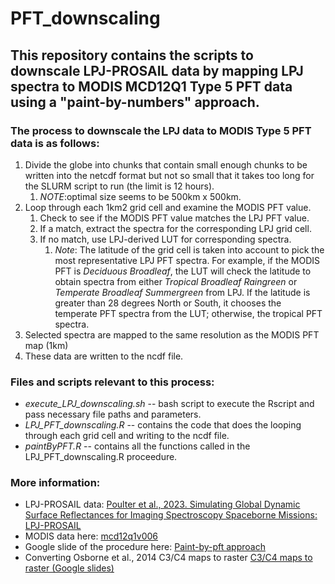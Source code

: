 # PFT_downscaling
## This repository contains the scripts to downscale LPJ-PROSAIL data by mapping LPJ spectra to MODIS MCD12Q1 Type 5 PFT data using a "paint-by-numbers" approach.

### The process to downscale the LPJ data to MODIS Type 5 PFT data is as follows:
1. Divide the globe into chunks that contain small enough chunks to be written into the netcdf format but not so small that it takes too long for the SLURM script to run (the limit is 12 hours).
    1. *NOTE*:optimal size seems to be 500km x 500km.
2. Loop through each 1km2 grid cell and examine the MODIS PFT value.
    1. Check to see if the MODIS PFT value matches the LPJ PFT value.
    2. If a match, extract the spectra for the corresponding LPJ grid cell.
    3. If no match, use LPJ-derived LUT for corresponding spectra.
       1. *Note*: The latitude of the grid cell is taken into account to pick the most representative LPJ PFT spectra. For example, if the MODIS PFT is _Deciduous Broadleaf_, the LUT will check the latitude to obtain spectra from either _Tropical Broadleaf Raingreen_ or _Temperate Broadleaf Summergreen_ from LPJ. If the latitude is greater than 28 degrees North or South, it chooses the temperate PFT spectra from the LUT; otherwise, the tropical PFT spectra.
3. Selected spectra are mapped to the same resolution as the MODIS PFT map (1km)
4. These data are written to the ncdf file.

### Files and scripts relevant to this process:
- _execute_LPJ_downscaling.sh_ -- bash script to execute the Rscript and pass necessary file paths and parameters.
- _LPJ_PFT_downscaling.R_ -- contains the code that does the looping through each grid cell and writing to the ncdf file.
- _paintByPFT.R_ -- contains all the functions called in the LPJ_PFT_downscaling.R proceedure. 

### More information: 
- LPJ-PROSAIL data: [Poulter et al., 2023. Simulating Global Dynamic Surface Reflectances for Imaging Spectroscopy Spaceborne Missions: LPJ-PROSAIL](https://onlinelibrary.wiley.com/doi/abs/10.1029/2022JG006935)
- MODIS data here: [mcd12q1v006](https://lpdaac.usgs.gov/products/mcd12q1v006/)
- Google slide of the procedure here: [Paint-by-pft approach](https://docs.google.com/presentation/d/1Wh_hnF6Rc1M3smSVDY1JST_kC6i_KZisgWF26pYTGco/edit?usp=sharing)
- Converting Osborne et al., 2014 C3/C4 maps to raster [C3/C4 maps to raster (Google slides)](https://docs.google.com/presentation/d/1uqTXW6YhO1ElM9dWfYKILRdiZLqmt65eBLENwC-Wz8I/edit?usp=sharing)
